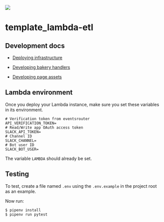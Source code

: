 ![](https://www.politico.com/interactives/cdn/images/badge.svg)

# template_lambda-etl

## Development docs

- [Deploying infrastructure](docs/deploying-infrastructure.md)

- [Developing bakery handlers](docs/developing-bakery-handlers.md)

- [Developing page assets](docs/developing-page-assets.md)


## Lambda environment

Once you deploy your Lambda instance, make sure you set these variables in its environment.

```
# Verification token from eventsrouter
API_VERIFICATION_TOKEN=
# Read/Write app OAuth access token
SLACK_API_TOKEN=
# Channel ID
SLACK_CHANNEL=
# Bot user ID
SLACK_BOT_USER=
```

The variable `LAMBDA` should already be set.

## Testing

To test, create a file named `.env` using the `.env.example` in the project root as an example.


Now run:

```
$ pipenv install
$ pipenv run pytest
```
